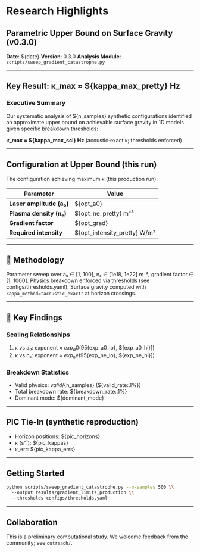 # Research Highlights

## Parametric Upper Bound on Surface Gravity (v0.3.0)

**Date**: ${date}
**Version**: 0.3.0
**Analysis Module**: `scripts/sweep_gradient_catastrophe.py`

---

## Key Result: κ_max ≈ ${kappa_max_pretty} Hz

### Executive Summary

Our systematic analysis of ${n_samples} synthetic configurations identified an approximate upper bound on achievable surface gravity in 1D models given specific breakdown thresholds:

**κ_max = ${kappa_max_sci} Hz** (acoustic‑exact κ; thresholds enforced)

---

## Configuration at Upper Bound (this run)

The configuration achieving maximum κ (this production run):

| Parameter | Value |
|-----------|-------|
| **Laser amplitude (a₀)** | ${opt_a0} |
| **Plasma density (nₑ)** | ${opt_ne_pretty} m⁻³ |
| **Gradient factor** | ${opt_grad} |
| **Required intensity** | ${opt_intensity_pretty} W/m² |

---

## 🔬 Methodology

Parameter sweep over a₀ ∈ [1, 100], nₑ ∈ [1e18, 1e22] m⁻³, gradient factor ∈ [1, 1000]. Physics breakdown enforced via thresholds (see configs/thresholds.yaml). Surface gravity computed with `kappa_method="acoustic_exact"` at horizon crossings.

---

## 🧪 Key Findings

### Scaling Relationships
1. κ vs a₀: exponent ≈ ${exp_a0} (95% CI [${exp_a0_lo}, ${exp_a0_hi}])
2. κ vs nₑ: exponent ≈ ${exp_ne} (95% CI [${exp_ne_lo}, ${exp_ne_hi}])

### Breakdown Statistics
- Valid physics: ${valid}/${n_samples} (${valid_rate:.1%})
- Total breakdown rate: ${breakdown_rate:.1%}
- Dominant mode: ${dominant_mode}

---

## PIC Tie‑In (synthetic reproduction)

- Horizon positions: ${pic_horizons}
- κ (s⁻¹): ${pic_kappas}
- κ_err: ${pic_kappa_errs}

---

## Getting Started

```bash
python scripts/sweep_gradient_catastrophe.py --n-samples 500 \\
  --output results/gradient_limits_production \\
  --thresholds configs/thresholds.yaml
```

---

## Collaboration

This is a preliminary computational study. We welcome feedback from the community; see `outreach/`.
